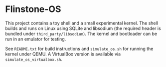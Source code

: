 # Flinstone-OS

This project contains a toy shell and a small experimental kernel. The shell
builds and runs on Linux using SQLite and libsodium (the required header is
bundled under `third_party/libsodium`). The kernel and bootloader can be run in
an emulator for testing.

See `README.txt` for build instructions and `simulate_os.sh` for running the
kernel under QEMU. A VirtualBox version is available via
`simulate_os_virtualbox.sh`.

